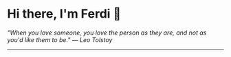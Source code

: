 <h1>Hi there, I'm Ferdi 👋</h1>

<p><em>
  "When you love someone, you love the person as they are, and not as you'd like them to be." — Leo Tolstoy
</em></p>

---
